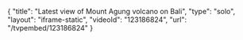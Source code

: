 {
    "title": "Latest view of Mount Agung volcano on Bali",
    "type": "solo",
    "layout": "iframe-static",
    "videoId": "123186824",
    "url": "\/tvpembed\/123186824"
}